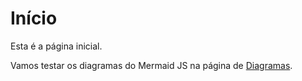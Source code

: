 # Início

Esta é a página inicial.

Vamos testar os diagramas do Mermaid JS na página de [Diagramas](diagramas.md).
